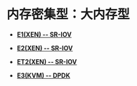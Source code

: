 # 内存密集型：大内存型<a name="ZH-CN_TOPIC_0114103985"></a>

-   **[E1\(XEN\) -- SR-IOV](E1(XEN)----SR-IOV.md)**  

-   **[E2\(XEN\) -- SR-IOV](E2(XEN)----SR-IOV.md)**  

-   **[ET2\(XEN\) -- SR-IOV](ET2(XEN)----SR-IOV.md)**  

-   **[E3\(KVM\) -- DPDK](E3(KVM)----DPDK.md)**  


